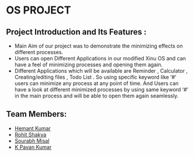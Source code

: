 # OS PROJECT
## Project Introduction and Its Features :
- Main Aim of our project was to demonstrate the minimizing effects on different
processes.
- Users can open Different Applications in our modified Xinu OS and can have
a feel of minimizing processes and opening them again.
- Different Applications which will be available are Reminder , Calculator , Creating/editing files , Todo List . So using
specific keyword like ‘#’ users can minimize any process at any point of time. And
Users can have a look at different minimized processes by using same keyword ‘#’ in
the main process and will be able to open them again seamlessly.

## Team Members:
- [Hemant Kumar](https://github.com/hemant394)
- [Rohit Shakya](https://github.com/r-shakya)
- [Sourabh Misal](https://github.com/Sourabh-Ranger)
- [K Pavan Kumar]()
